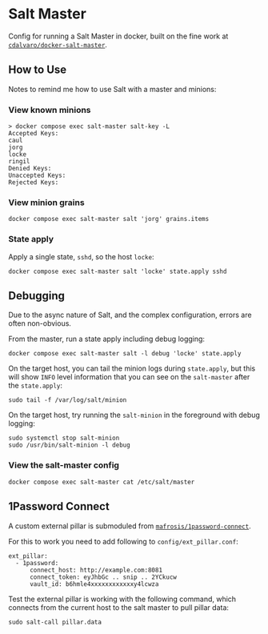 Salt Master
==========

Config for running a Salt Master in docker, built on the fine work at
[`cdalvaro/docker-salt-master`](https://github.com/cdalvaro/docker-salt-master).


## How to Use

Notes to remind me how to use Salt with a master and minions:

### View known minions
```
> docker compose exec salt-master salt-key -L
Accepted Keys:
caul
jorg
locke
ringil
Denied Keys:
Unaccepted Keys:
Rejected Keys:
```

### View minion grains
```
docker compose exec salt-master salt 'jorg' grains.items
```

### State apply

Apply a single state, `sshd`, so the host `locke`:
```
docker compose exec salt-master salt 'locke' state.apply sshd
```

## Debugging

Due to the async nature of Salt, and the complex configuration, errors are often non-obvious.

From the master, run a state apply including debug logging:
```
docker compose exec salt-master salt -l debug 'locke' state.apply
```

On the target host, you can tail the minion logs during `state.apply`, but this will show `INFO`
level information that you can see on the `salt-master` after the `state.apply`:
```
sudo tail -f /var/log/salt/minion
```

On the target host, try running the `salt-minion` in the foreground with debug logging:
```
sudo systemctl stop salt-minion
sudo /usr/bin/salt-minion -l debug
```

### View the salt-master config
```
docker compose exec salt-master cat /etc/salt/master
```


## 1Password Connect

A custom external pillar is submoduled from
[`mafrosis/1password-connect`](https://github.com/mafrosis/1password-connect-config).

For this to work you need to add following to `config/ext_pillar.conf`:
```
ext_pillar:
  - 1password:
      connect_host: http://example.com:8081
      connect_token: eyJhbGc .. snip .. 2YCkucw
      vault_id: b6hmle4xxxxxxxxxxxxy4lcwza
```

Test the external pillar is working with the following command, which connects from the current
host to the salt master to pull pillar data:
```
sudo salt-call pillar.data
```

